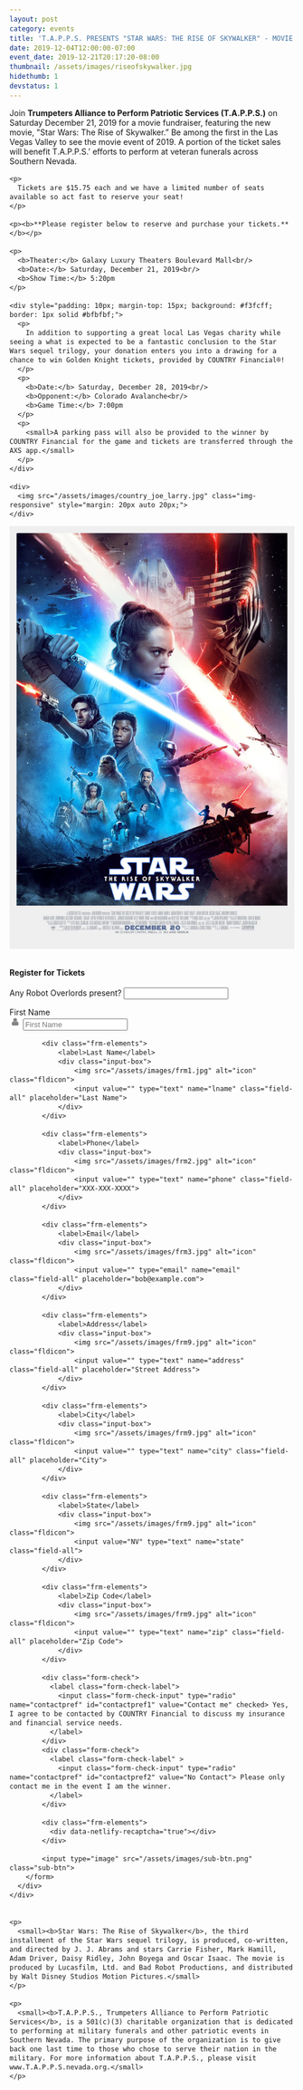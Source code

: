 ```yaml
---
layout: post
category: events
title: 'T.A.P.P.S. PRESENTS "STAR WARS: THE RISE OF SKYWALKER" - MOVIE FUNDRAISER'
date: 2019-12-04T12:00:00-07:00
event_date: 2019-12-21T20:17:20-08:00
thumbnail: /assets/images/riseofskywalker.jpg
hidethumb: 1
devstatus: 1
---
```


<div class="row">
  <div class="col-md-6">
    <p>
      Join <b>Trumpeters Alliance to Perform Patriotic Services (T.A.P.P.S.)</b> on Saturday December 21, 2019 for a movie fundraiser, featuring the new movie, "Star Wars: The Rise of Skywalker.” Be among the first in the Las Vegas Valley to see the movie event of 2019. A portion of the ticket sales will benefit T.A.P.P.S.’ efforts to perform at veteran funerals across Southern Nevada. 
    </p>

    <p>
      Tickets are $15.75 each and we have a limited number of seats available so act fast to reserve your seat!  
    </p>

    <p><b>**Please register below to reserve and purchase your tickets.**</b></p>

    <p>
      <b>Theater:</b> Galaxy Luxury Theaters Boulevard Mall<br/>
      <b>Date:</b> Saturday, December 21, 2019<br/>
      <b>Show Time:</b> 5:20pm
    </p>

    <div style="padding: 10px; margin-top: 15px; background: #f3fcff; border: 1px solid #bfbfbf;">
      <p>
        In addition to supporting a great local Las Vegas charity while seeing a what is expected to be a fantastic conclusion to the Star Wars sequel trilogy, your donation enters you into a drawing for a chance to win Golden Knight tickets, provided by COUNTRY Financial®! 
      </p>
      <p>
        <b>Date:</b> Saturday, December 28, 2019<br/>
        <b>Opponent:</b> Colorado Avalanche<br/>
        <b>Game Time:</b> 7:00pm
      </p>
      <p>
        <small>A parking pass will also be provided to the winner by COUNTRY Financial for the game and tickets are transferred through the AXS app.</small>
      </p>
    </div>

    <div>
      <img src="/assets/images/country_joe_larry.jpg" class="img-responsive" style="margin: 20px auto 20px;">
    </div>
  </div>

  <div class="col-md-6" style="margin-bottom: 30px;">
    <img src="/assets/images/riseofskywalker.jpg" class="img-responsive">
  </div>
</div>
<div class="row">
  <div class="col-12">
    <div class="content-container contact">
      <div class="main-cont">
        <h4 class="tab-head">Register for Tickets</h4>
        <form class="frm-cont" accept-charset="utf-8" netlify-honeypot="overlords" name="[TAPPS_SKYWALKER]" action="/donate" netlify>
          <p class="hidden">
            <label>Any Robot Overlords present? <input name="overlords"></label>
          </p>
          <div class="frm-elements">
                <label>First Name</label>
                <div class="input-box">
                    <img src="/assets/images/frm1.jpg" alt="icon" class="fldicon">
                    <input value="" type="text" name="fname" class="field-all" placeholder="First Name">
                </div>
            </div>
  
            <div class="frm-elements">
                <label>Last Name</label>
                <div class="input-box">
                    <img src="/assets/images/frm1.jpg" alt="icon" class="fldicon">
                    <input value="" type="text" name="lname" class="field-all" placeholder="Last Name">
                </div>
            </div>
            
            <div class="frm-elements">
                <label>Phone</label>
                <div class="input-box">
                    <img src="/assets/images/frm2.jpg" alt="icon" class="fldicon">
                    <input value="" type="text" name="phone" class="field-all" placeholder="XXX-XXX-XXXX">
                </div>
            </div>
  
            <div class="frm-elements">
                <label>Email</label>
                <div class="input-box">
                    <img src="/assets/images/frm3.jpg" alt="icon" class="fldicon">
                    <input value="" type="email" name="email" class="field-all" placeholder="bob@example.com">
                </div>
            </div>
  
            <div class="frm-elements">
                <label>Address</label>
                <div class="input-box">
                    <img src="/assets/images/frm9.jpg" alt="icon" class="fldicon">
                    <input value="" type="text" name="address" class="field-all" placeholder="Street Address">
                </div>
            </div>
  
            <div class="frm-elements">
                <label>City</label>
                <div class="input-box">
                    <img src="/assets/images/frm9.jpg" alt="icon" class="fldicon">
                    <input value="" type="text" name="city" class="field-all" placeholder="City">
                </div>
            </div>
  
            <div class="frm-elements">
                <label>State</label>
                <div class="input-box">
                    <img src="/assets/images/frm9.jpg" alt="icon" class="fldicon">
                    <input value="NV" type="text" name="state" class="field-all">
                </div>
            </div>
  
            <div class="frm-elements">
                <label>Zip Code</label>
                <div class="input-box">
                    <img src="/assets/images/frm9.jpg" alt="icon" class="fldicon">
                    <input value="" type="text" name="zip" class="field-all" placeholder="Zip Code">
                </div>
            </div>
  
            <div class="form-check">
              <label class="form-check-label">
                <input class="form-check-input" type="radio" name="contactpref" id="contactpref1" value="Contact me" checked> Yes, I agree to be contacted by COUNTRY Financial to discuss my insurance and financial service needs.
              </label>
            </div>
            <div class="form-check">
              <label class="form-check-label" >
                <input class="form-check-input" type="radio" name="contactpref" id="contactpref2" value="No Contact"> Please only contact me in the event I am the winner.
              </label>
            </div>
            
            <div class="frm-elements">
              <div data-netlify-recaptcha="true"></div>
            </div>
  
            <input type="image" src="/assets/images/sub-btn.png" class="sub-btn">
        </form>
      </div>
    </div>


    <p>
      <small><b>Star Wars: The Rise of Skywalker</b>, the third installment of the Star Wars sequel trilogy, is produced, co-written, and directed by J. J. Abrams and stars Carrie Fisher, Mark Hamill, Adam Driver, Daisy Ridley, John Boyega and Oscar Isaac. The movie is produced by Lucasfilm, Ltd. and Bad Robot Productions, and distributed by Walt Disney Studios Motion Pictures.</small>
    </p>

    <p>
      <small><b>T.A.P.P.S., Trumpeters Alliance to Perform Patriotic Services</b>, is a 501(c)(3) charitable organization that is dedicated to performing at military funerals and other patriotic events in Southern Nevada. The primary purpose of the organization is to give back one last time to those who chose to serve their nation in the military. For more information about T.A.P.P.S., please visit www.T.A.P.P.S.nevada.org.</small>
    </p>
  </div>
</div>